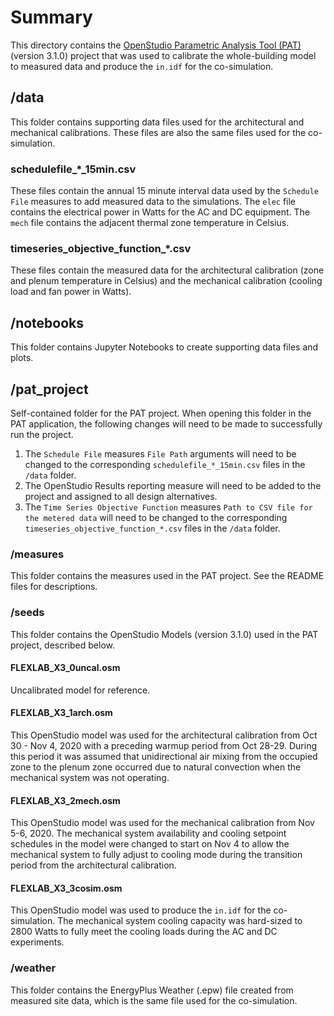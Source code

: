 # Summary

This directory contains the [OpenStudio Parametric Analysis Tool (PAT)](https://github.com/NREL/OpenStudio-PAT) (version 3.1.0) project that was used to calibrate the whole-building model to measured data and produce the `in.idf` for the co-simulation.

## /data

This folder contains supporting data files used for the architectural and mechanical calibrations. These files are also the same files used for the co-simulation.

### schedulefile_*_15min.csv

These files contain the annual 15 minute interval data used by the `Schedule File` measures to add measured data to the simulations. The `elec` file contains the electrical power in Watts for the AC and DC equipment. The `mech` file contains the adjacent thermal zone temperature in Celsius.

### timeseries_objective_function_*.csv

These files contain the measured data for the architectural calibration (zone and plenum temperature in Celsius) and the mechanical calibration (cooling load and fan power in Watts).

## /notebooks

This folder contains Jupyter Notebooks to create supporting data files and plots.

## /pat_project

Self-contained folder for the PAT project. When opening this folder in the PAT application, the following changes will need to be made to successfully run the project.

1. The `Schedule File` measures `File Path` arguments will need to be changed to the corresponding `schedulefile_*_15min.csv` files in the `/data` folder.
2. The OpenStudio Results reporting measure will need to be added to the project and assigned to all design alternatives.
3. The `Time Series Objective Function` measures `Path to CSV file for the metered data` will need to be changed to the corresponding `timeseries_objective_function_*.csv` files in the `/data` folder.

### /measures

This folder contains the measures used in the PAT project. See the README files for descriptions.

### /seeds

This folder contains the OpenStudio Models (version 3.1.0) used in the PAT project, described below.

#### FLEXLAB_X3_0uncal.osm

Uncalibrated model for reference.

#### FLEXLAB_X3_1arch.osm

This OpenStudio model was used for the architectural calibration from Oct 30 - Nov 4, 2020 with a preceding warmup period from Oct 28-29. During this period it was assumed that unidirectional air mixing from the occupied zone to the plenum zone occurred due to natural convection when the mechanical system was not operating.

#### FLEXLAB_X3_2mech.osm

This OpenStudio model was used for the mechanical calibration from Nov 5-6, 2020. The mechanical system availability and cooling setpoint schedules in the model were changed to start on Nov 4 to allow the mechanical system to fully adjust to cooling mode during the transition period from the architectural calibration.

#### FLEXLAB_X3_3cosim.osm

This OpenStudio model was used to produce the `in.idf` for the co-simulation. The mechanical system cooling capacity was hard-sized to 2800 Watts to fully meet the cooling loads during the AC and DC experiments.

### /weather

This folder contains the EnergyPlus Weather (.epw) file created from measured site data, which is the same file used for the co-simulation.